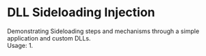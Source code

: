 # DLL Sideloading Injection

Demonstrating Sideloading steps and mechanisms through a simple application and custom DLLs.</br>
Usage:
1. 
